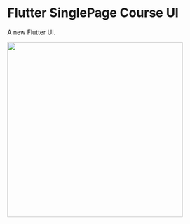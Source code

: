 # Flutter SinglePage Course UI

A new Flutter UI.

<img align="center" src="https://user-images.githubusercontent.com/49603163/66255276-74fc0300-e79f-11e9-9fae-090e6cd77492.jpg" width="400">
